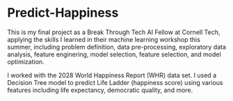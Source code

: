 # Predict-Happiness

This is my final project as a Break Through Tech AI Fellow at Cornell Tech, applying the skills I learned in their machine learning workshop this summer, including problem definition, data pre-processing, exploratory data analysis, feature enginering, model selection, feature selection, and model optimization.

I worked with the 2028 World Happiness Report (WHR) data set. I used a Decision Tree model to predict Life Ladder (happiness score) using various features including life expectancy, democratic quality, and more.
